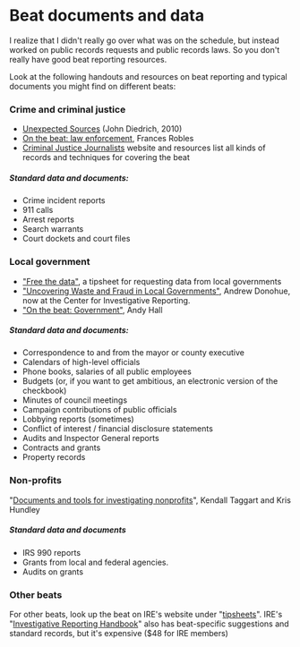 # Beat documents and data 
<p> I realize that I didn't really go over what was on the schedule, but instead worked on public records requests and public records laws. So you don't really have good beat reporting resources. </p>

Look at the following handouts and resources on beat reporting and typical documents you might find on different beats: 

### Crime and criminal justice
* [Unexpected Sources](http://ire.org/resource-center/tipsheets/3394/download/?fileid=4214) (John Diedrich,  2010)
* [On the beat: law enforcement](http://ire.org/resource-center/tipsheets/4184/download/?fileid=4143), Frances Robles
* [Criminal Justice Journalists](http://crimjj.wordpress.com/) website and resources list all kinds of records and techniques for covering the beat

##### Standard data and documents:

* Crime incident reports
* 911 calls
* Arrest reports
* Search warrants
* Court dockets and court files


### Local government
* ["Free the data"](http://ire.org/resource-center/tipsheets/4224/download/?fileid=4186), a tipsheet for requesting data from local governments
* ["Uncovering Waste and Fraud in Local Governments"](http://ire.org/resource-center/tipsheets/3564/download/?fileid=3366), Andrew Donohue, now at the Center for Investigative Reporting. 
* ["On the beat: Government"](http://ire.org/resource-center/tipsheets/3719/download/?fileid=3597), Andy Hall

##### Standard data and documents:
* Correspondence to and from the mayor or county executive
* Calendars of high-level officials
* Phone books, salaries of all public employees
* Budgets (or, if you want to get ambitious, an electronic version of the checkbook)
* Minutes of council meetings
* Campaign contributions of public officials
* Lobbying reports (sometimes)
* Conflict of interest / financial disclosure statements
* Audits and Inspector General reports
* Contracts and grants
* Property records

### Non-profits
"[Documents and tools for investigating nonprofits](http://ire.org/resource-center/tipsheets/3922/download/?fileid=3919)", Kendall Taggart and Kris Hundley

##### Standard data and documents 
* IRS 990 reports
* Grants from local and federal agencies.
* Audits on grants

### Other beats
For other beats, look up the beat on IRE's website under "[tipsheets](http://ire.org/resource-center/tipsheets/)". IRE's "[Investigative Reporting Handbook](http://store.ire.org/collections/books/products/the-investigative-reporters-handbook-5th-edition)" also has beat-specific suggestions and standard records, but it's expensive ($48 for IRE members)

